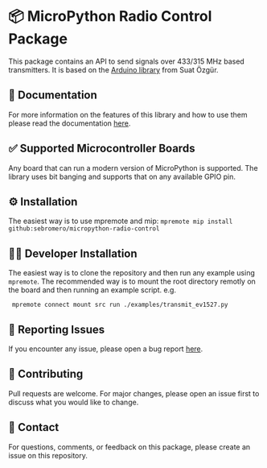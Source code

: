 # 📦 MicroPython Radio Control Package

This package contains an API to send signals over 433/315 MHz based transmitters.
It is based on the [Arduino library](https://github.com/sui77/rc-switch) from Suat Özgür.

## 📖 Documentation
For more information on the features of this library and how to use them please read the documentation [here](./docs/).

## ✅ Supported Microcontroller Boards

Any board that can run a modern version of MicroPython is supported.
The library uses bit banging and supports that on any available GPIO pin.

## ⚙️ Installation

The easiest way is to use mpremote and mip: `mpremote mip install github:sebromero/micropython-radio-control`

## 🧑‍💻 Developer Installation

The easiest way is to clone the repository and then run any example using `mpremote`.
The recommended way is to mount the root directory remotly on the board and then running an example script. e.g.

```
 mpremote connect mount src run ./examples/transmit_ev1527.py
```

## 🐛 Reporting Issues

If you encounter any issue, please open a bug report [here](https://github.com/sebromero/micropython-radio-control/issues). 

## 💪 Contributing

Pull requests are welcome. For major changes, please open an issue first to discuss what you would like to change.

## 🤙 Contact

For questions, comments, or feedback on this package, please create an issue on this repository.